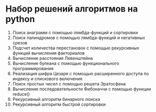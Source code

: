 # Набор решений алгоритмов на python

1) Поиск анаграмм с помощью лямбда-функций и сортировки
2) Поиск палиндромов с помощью лямбда-функций и негативных срезов
3) Подсчет количества перестановок с помощью рекурсивных функций вычисления факториалов
4) Вычисление расстояния Левенштейна
5) Вычисление булеана с помощью функционального программирования
6) Реализация шифра Цезаря с помощью расширенного доступа по индексу и спискового включения
7) Поиск простых чисел с помощью решета Эратосфена
8) Вычисление последовательности Фибоначчи с помощью функции reduce()
9) Рекурсивный алгоритм бинарного поиска
10) Рекурсивный алгоритм быстрой сортировки
